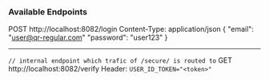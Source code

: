 ### Available Endpoints

POST http://localhost:8082/login
Content-Type: application/json
{
  "email": "user@qr-regular.com"
  "password": "user123"
}

---

`// internal endpoint which trafic of /secure/ is routed to`
GET http://localhost:8082/verify
Header:
`USER_ID_TOKEN="<token>"`
